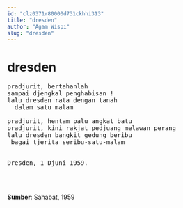 ```yaml
---
id: "clz0371r80000d731ckhhi313"
title: "dresden"
author: "Agam Wispi"
slug: "dresden"
---
```


# dresden

<pre>
pradjurit, bertahanlah
sampai djengkal penghabisan !
lalu dresden rata dengan tanah
  dalam satu malam

pradjurit, hentam palu angkat batu
pradjurit, kini rakjat pedjuang melawan perang
lalu dresden bangkit gedung beribu
 bagai tjerita seribu-satu-malam


Dresden, 1 Djuni 1959.
</pre>
<br/><br/>

**Sumber**: Sahabat, 1959

